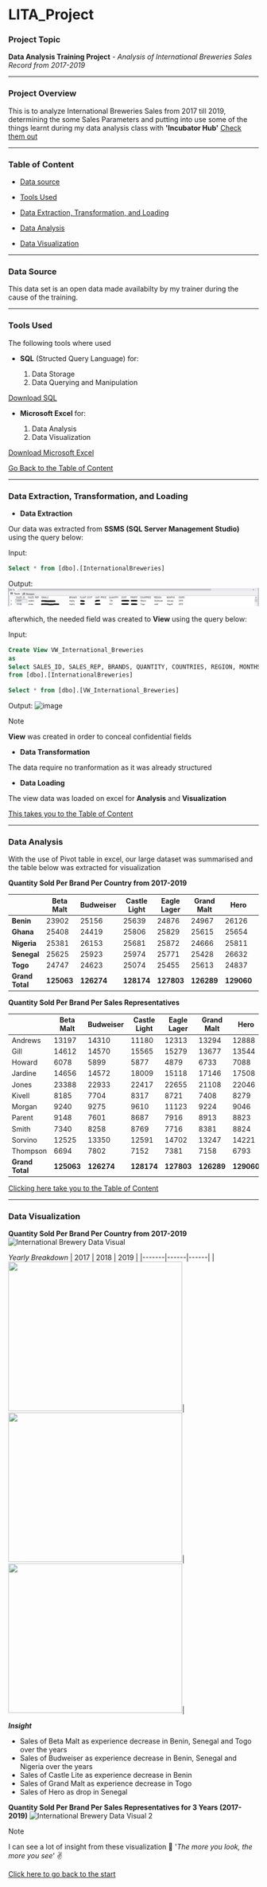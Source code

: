 # LITA_Project

### Project Topic
**Data Analysis Training Project** - *Analysis of International Breweries Sales Record from 2017-2019*

---

### Project Overview
This is to analyze International Breweries Sales from 2017 till 2019, determining the some Sales Parameters and putting into use some of the things learnt during my data analysis class with **'Incubator Hub'**   [Check them out](https://theincubatorng.org/)

 ---
 
### Table of Content

- [Data source](#Data-source)

- [Tools Used](#Tools-Used)

- [Data Extraction, Transformation, and Loading](#Data-Extraction-Transformation-and-Loading)

- [Data Analysis](#Data-Analysis)

- [Data Visualization](#Data-Visualization)

---

### Data Source

This data set is an open data made availabilty by my trainer during the cause of the training.

-----------------------------------------------------------------

### Tools Used

The following tools where used

- **SQL** (Structed Query Language) for:

    1. Data Storage
    2. Data Querying and Manipulation

[Download SQL](https://www.microsoft.com/en-us/sql-server/sql-server-downloads)

 - **Microsoft Excel** for:

    1. Data Analysis
    2. Data Visualization

[Download Microsoft Excel](https://microsoft-excel-2016.en.download.it/#google_vignette)


[Go Back to the Table of Content](#Table-of-Content)

---

### Data Extraction, Transformation, and Loading

- **Data Extraction**

Our data was extracted from **SSMS (SQL Server Management Studio)** using the query below:

Input:
```SQL 
Select * from [dbo].[InternationalBreweries]
```

Output:
![Image](https://github.com/A-Odunayo/LITA_Project/blob/main/International%20Brewery%20Data%20Output.PNG)

afterwhich, the needed field was created to **View** using the query below:

Input:
```SQL 
Create View VW_International_Breweries
as
Select SALES_ID, SALES_REP, BRANDS, QUANTITY, COUNTRIES, REGION, MONTHS, YEARS
from [dbo].[InternationalBreweries]
```

```SQL
Select * from [dbo].[VW_International_Breweries]
```

Output:
![image](https://github.com/user-attachments/assets/746da6e6-d8c9-4f2d-a491-0afa1ae3ebb2)


> [!Note]
> **View** was created in order to conceal confidential fields

- **Data Transformation**

The data require no tranformation as it was already structured

- **Data Loading**

The view data was loaded on excel for **Analysis** and **Visualization**


[This takes you to the Table of Content](#Table-of-Content)

---

### Data Analysis

With the use of Pivot table in excel, our large dataset was summarised and the table below was extracted for visualization

**Quantity Sold Per Brand Per Country from 2017-2019**					

|     |Beta Malt|Budweiser|Castle Light|Eagle Lager|Grand Malt| Hero |Trophy|
|-----|---------|---------|------------|-----------|----------| ---- |------|
|**Benin**|23902|25156|25639|24876|24967|26126|25658|176324|
|**Ghana**|25408|24419|25806|25829|25615|25654|25524|178255|
|**Nigeria**|25381|26153|25681|25872|24666|25811|25743|179307|
|**Senegal**|25625|25923|25974|25771|25428|26632|25575|180928|
|**Togo**|24747|24623|25074|25455|25613|24837|25559|175908|
|**Grand Total**|**125063**|**126274**|**128174**|**127803**|**126289**|**129060**|**128059**|


**Quantity Sold Per Brand Per Sales Representatives**		

|     |Beta Malt|Budweiser|Castle Light|Eagle Lager|Grand Malt| Hero |Trophy|
|-----|---------|---------|------------|-----------|----------| ---- |------|
|Andrews|	13197|	14310|	11180|	12313|	13294|	12888|	12716|	
|Gill| 14612|	14570|	15565|	15279|	13677|	13544|	14042	|
|Howard|	6078|	5899|	5877|	4879|	6733|	7088|	5033	|
|Jardine|	14656|	14572|	18009|	15118|	17146|	17508|	17734	|
|Jones|	23388|	22933|	22417|	22655|	21108|	22046|	23333|	
|Kivell|	8185|	7704|	8317|	8721|	7408|	8279|	9641	|
|Morgan|	9240|	9275|	9610|	11123|	9224|	9046|	10045|	
|Parent|	9148|	7601|	8687|	7916|	8913|	8823|	8148|	
|Smith|	7340|	8258|	8769|	7716|	8381|	8824|	9658	|
|Sorvino|	12525|	13350|	12591|	14702|	13247|	14221|	10877	|
|Thompson|	6694|	7802|	7152|	7381|	7158|	6793|	6832	
|**Grand Total**|**125063**|**126274**|**128174**|**127803**|**126289**|**129060**|**128059**|


[Clicking here take you to the Table of Content](#Table-of-Content)

---

### Data Visualization
**Quantity Sold Per Brand Per Country from 2017-2019**	
![International Brewery Data Visual](https://github.com/user-attachments/assets/322de59f-d0ac-400c-b78d-6383301b3fb9)

*Yearly Breakdown*
| 2017  | 2018 | 2019 |
|-------|------|------|
|<img src="https://github.com/user-attachments/assets/e503d66b-1529-4704-8fab-9d1b50e50b6d" width="350" height="300"/>|<img src="https://github.com/user-attachments/assets/95e78634-f954-4903-b6a8-aedfbb834e06" width="350" height="300"/>|<img src="https://github.com/user-attachments/assets/9c542d80-e722-47a0-bfef-732e2a1e4d7f" width="350" height="300"/>|

***Insight***
- Sales of Beta Malt as experience decrease in Benin, Senegal and Togo over the years 
- Sales of Budweiser as experience decrease in Benin, Senegal and Nigeria over the years
- Sales of Castle Lite as experience decrease in Benin
- Sales of Grand Malt as experience decrease in Togo
- Sales of Hero as drop in Senegal


**Quantity Sold Per Brand Per Sales Representatives for 3 Years (2017-2019)**
![International Brewery Data Visual 2](https://github.com/user-attachments/assets/d07c4c8f-c7a6-4849-a4d0-fb6c1c05b669)

> [!Note]
> I can see a lot of insight from these visualization 🥰
> '*The more you look, the more you see*' ✌️ 

[Click here to go back to the start](#LITA_Project)


